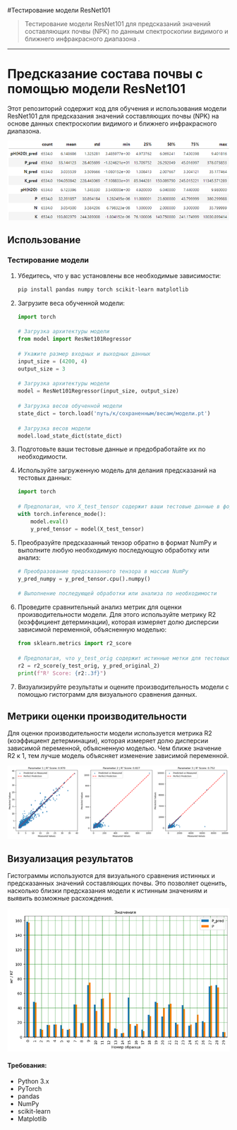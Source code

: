 #Тестирование модели ResNet101 

> Тестирование модели ResNet101 для предсказаний значений составляющих почвы (NPK) по данным спектроскопии видимого и ближнего инфракрасного диапазона .

---

# Предсказание состава почвы с помощью модели ResNet101

Этот репозиторий содержит код для обучения и использования модели ResNet101 для предсказания значений составляющих почвы (NPK) на основе данных спектроскопии видимого и ближнего инфракрасного диапазона.

![Output](https://github.com/novoselov-ie/Test_ResNet101/blob/main/img/Table.png)

## Использование

### Тестирование модели

1. Убедитесь, что у вас установлены все необходимые зависимости:

    ```bash
    pip install pandas numpy torch scikit-learn matplotlib
    ```

2. Загрузите веса обученной модели:

    ```python
    import torch

    # Загрузка архитектуры модели
    from model import ResNet101Regressor

    # Укажите размер входных и выходных данных
    input_size = (4200, 4)
    output_size = 3

    # Загрузка архитектуры модели
    model = ResNet101Regressor(input_size, output_size)

    # Загрузка весов обученной модели
    state_dict = torch.load('путь/к/сохраненным/весам/модели.pt')

    # Загрузка весов модели
    model.load_state_dict(state_dict)
    ```

3. Подготовьте ваши тестовые данные и предобработайте их по необходимости. 

4. Используйте загруженную модель для делания предсказаний на тестовых данных:

    ```python
    import torch

    # Предполагая, что X_test_tensor содержит ваши тестовые данные в формате torch.Tensor
    with torch.inference_mode():
        model.eval()
        y_pred_tensor = model(X_test_tensor)
    ```

5. Преобразуйте предсказанный тензор обратно в формат NumPy и выполните любую необходимую последующую обработку или анализ:

    ```python
    # Преобразование предсказанного тензора в массив NumPy
    y_pred_numpy = y_pred_tensor.cpu().numpy()

    # Выполнение последующей обработки или анализа по необходимости
    ```

6. Проведите сравнительный анализ метрик для оценки производительности модели. Для этого используйте метрику R2 (коэффициент детерминации), которая измеряет долю дисперсии зависимой переменной, объясненную моделью:

    ```python
    from sklearn.metrics import r2_score

    # Предполагая, что y_test_orig содержит истинные метки для тестовых данных
    r2 = r2_score(y_test_orig, y_pred_original_2)
    print(f"R² Score: {r2:.3f}")
    ```

7. Визуализируйте результаты и оцените производительность модели с помощью гистограмм для визуального сравнения данных.

## Метрики оценки производительности

Для оценки производительности модели используется метрика R2 (коэффициент детерминации), которая измеряет долю дисперсии зависимой переменной, объясненную моделью. Чем ближе значение R2 к 1, тем лучше модель объясняет изменение зависимой переменной.

![Output](https://github.com/novoselov-ie/Test_ResNet101/blob/main/img/NPK.png)

## Визуализация результатов

Гистограммы используются для визуального сравнения истинных и предсказанных значений составляющих почвы. Это позволяет оценить, насколько близки предсказания модели к истинным значениям и выявить возможные расхождения.

![Output](https://github.com/novoselov-ie/Test_ResNet101/blob/main/img/gist.png)

#### Требования:
- Python 3.x
- PyTorch
- pandas
- NumPy
- scikit-learn
- Matplotlib






